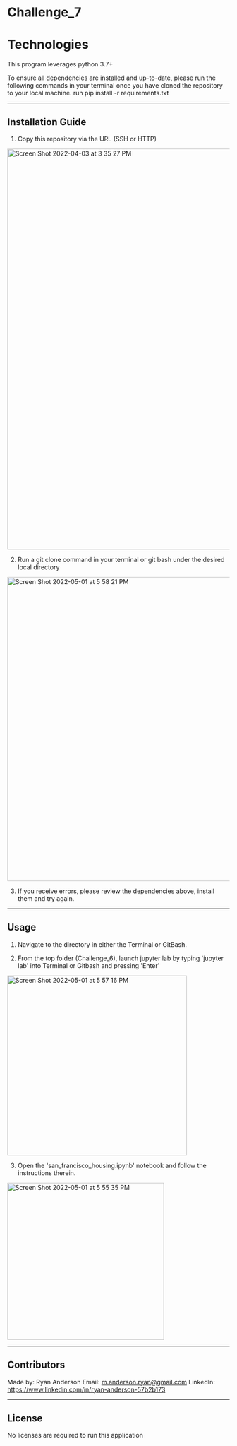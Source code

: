 # Challenge_7

# Technologies

This program leverages python 3.7+

To ensure all dependencies are installed and up-to-date, please run the following commands in your terminal once you have cloned the repository to your local machine.
run pip install -r requirements.txt

---

## Installation Guide

1. Copy this repository via the URL (SSH or HTTP)
<img width="907" alt="Screen Shot 2022-04-03 at 3 35 27 PM" src="https://user-images.githubusercontent.com/98444459/161445246-d4eecac4-44ae-452f-8e0c-ebaa9e523908.png">

2. Run a git clone command in your terminal or git bash under the desired local directory
<img width="688" alt="Screen Shot 2022-05-01 at 5 58 21 PM" src="https://user-images.githubusercontent.com/98444459/166166204-b5ed90ad-023f-4276-abaf-25a631c2fdb6.png">

3. If you receive errors, please review the dependencies above, install them and try again. 

---

## Usage

1. Navigate to the directory in either the Terminal or GitBash. 

2. From the top folder (Challenge_6), launch jupyter lab by typing 'jupyter lab' into Terminal or Gitbash and pressing 'Enter'
<img width="407" alt="Screen Shot 2022-05-01 at 5 57 16 PM" src="https://user-images.githubusercontent.com/98444459/166166172-a3c23075-1fad-44cb-b20f-c4ae3f945c94.png">

3. Open the 'san_francisco_housing.ipynb' notebook and follow the instructions therein.  
<img width="355" alt="Screen Shot 2022-05-01 at 5 55 35 PM" src="https://user-images.githubusercontent.com/98444459/166166117-60b66ecd-3ea7-4a23-ae01-83d188e4bd1c.png">

---

## Contributors

Made by:
Ryan Anderson
  Email: m.anderson.ryan@gmail.com
  LinkedIn: https://www.linkedin.com/in/ryan-anderson-57b2b173

---

## License

No licenses are required to run this application
